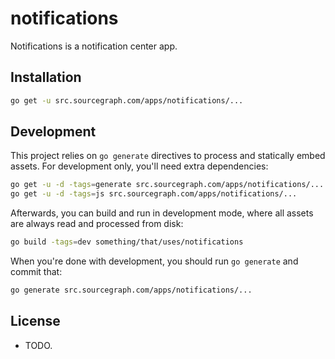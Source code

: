 # notifications

Notifications is a notification center app.

Installation
------------

```bash
go get -u src.sourcegraph.com/apps/notifications/...
```

Development
-----------

This project relies on `go generate` directives to process and statically embed assets. For development only, you'll need extra dependencies:

```bash
go get -u -d -tags=generate src.sourcegraph.com/apps/notifications/...
go get -u -d -tags=js src.sourcegraph.com/apps/notifications/...
```

Afterwards, you can build and run in development mode, where all assets are always read and processed from disk:

```bash
go build -tags=dev something/that/uses/notifications
```

When you're done with development, you should run `go generate` and commit that:

```bash
go generate src.sourcegraph.com/apps/notifications/...
```

License
-------

-	TODO.
